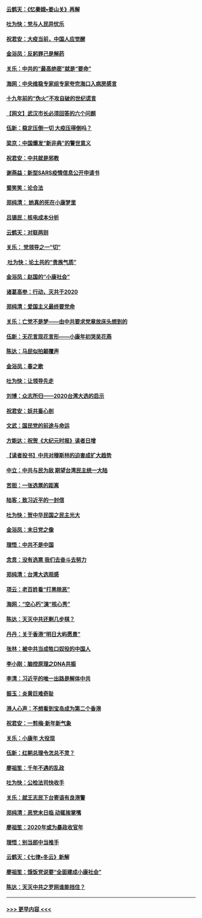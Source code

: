 #### [云鹤天：《忆秦娥▪娄山关》再解](../pages/nsc993/n11824682.md?t=01280355) 
#### [吐为快：党与人民异忧乐](../pages/nsc993/n11824660.md?t=01280355) 
#### [祝君安：大疫当前，中国人应觉醒](../pages/nsc993/n11821946.md?t=01280355) 
#### [金浴凤：反躬罪己是解药](../pages/nsc993/n11820280.md?t=01280355) 
#### [关乐：中共的“最高绝密”就是“要命”](../pages/nsc993/n11816946.md?t=01280355) 
#### [海网：中央维稳专家组专家夸完海口入病房感言](../pages/nsc993/n11815138.md?t=01280355) 
#### [十九年前的“伪火”不攻自破的世纪谎言](../pages/nsc993/n11813238.md?t=01280355) 
#### [【网文】武汉市长必须回答的六个问题](../pages/nsc993/n11813848.md?t=01280355) 
#### [伍新：稳定压倒一切 大疫压得倒吗？](../pages/nsc993/n11812634.md?t=01280355) 
#### [梁京：中国爆发“新非典”的警世意义](../pages/nsc993/n11812554.md?t=01280355) 
#### [祝君安：中共就是邪教](../pages/nsc993/n11812431.md?t=01280355) 
#### [谢燕益：新型SARS疫情信息公开申请书](../pages/nsc993/n11808840.md?t=01280355) 
#### [蜀笑笑：论合法](../pages/nsc993/n11808064.md?t=01280355) 
#### [郑纯清： 她真的死在小康梦里](../pages/nsc993/n11806623.md?t=01280355) 
#### [吕锡民：核电成本分析](../pages/nsc993/n11806284.md?t=01280355) 
#### [云鹤天：对联两则](../pages/nsc993/n11805957.md?t=01280355) 
#### [关乐： 党领导之一“切”](../pages/nsc993/n11804505.md?t=01280355) 
#### [ 吐为快：论土共的“贵族气质”](../pages/nsc993/n11804490.md?t=01280355) 
#### [金浴凤：赵国的“小康社会”](../pages/nsc993/n11804452.md?t=01280355) 
#### [诸葛高参：行动，灭共于2020](../pages/nsc993/n11804120.md?t=01280355) 
#### [郑纯清：爱国主义最终要党命](../pages/nsc993/n11802197.md?t=01280355) 
#### [关乐：亡党不是梦——由中共要求党章放床头想到的](../pages/nsc993/n11802156.md?t=01280355) 
#### [伍新：无花言现花言形——小康年初哭吴花燕](../pages/nsc993/n11800044.md?t=01280355) 
#### [陈达：马屁似拍颠覆声](../pages/nsc993/n11800010.md?t=01280355) 
#### [金浴凤：春之歌](../pages/nsc993/n11797687.md?t=01280355) 
#### [吐为快：让领导先走](../pages/nsc993/n11797512.md?t=01280355) 
#### [刘博：众志所归——2020台湾大选的启示](../pages/nsc993/n11796878.md?t=01280355) 
#### [祝君安：妖共畜心剖](../pages/nsc993/n11794273.md?t=01280355) 
#### [文武：国民党的前途与命运](../pages/nsc993/n11794198.md?t=01280355) 
#### [方能达：祝贺《大纪元时报》读者日增](../pages/nsc993/n11793807.md?t=01280355) 
#### [【读者投书】中共对穆斯林的迫害成扩大趋势](../pages/nsc993/n11791371.md?t=01280355) 
#### [中立：中共与民为敌 期望台湾民主统一大陆](../pages/nsc993/n11790392.md?t=01280355) 
#### [苦胆：一张选票的距离](../pages/nsc993/n11788914.md?t=01280355) 
#### [陆客：致习近平的一封信](../pages/nsc993/n11788867.md?t=01280355) 
#### [吐为快：贺中华民国之民主光大](../pages/nsc993/n11788618.md?t=01280355) 
#### [金浴凤：末日党之像](../pages/nsc993/n11787475.md?t=01280355) 
#### [理悟：中共不是中国](../pages/nsc993/n11787463.md?t=01280355) 
#### [念贲：没有选票  我们去奋斗去努力](../pages/nsc993/n11787398.md?t=01280355) 
#### [郑纯清：台湾大选观感](../pages/nsc993/n11786210.md?t=01280355) 
#### [项云：老百姓看“打黑除恶”](../pages/nsc993/n11785398.md?t=01280355) 
#### [海网：“空心朽”演“核心秀”](../pages/nsc993/n11783874.md?t=01280355) 
#### [陈达：天灭中共还剩几步棋？](../pages/nsc993/n11783719.md?t=01280355) 
#### [丹丹：关于香港“明日大屿愿景”](../pages/nsc993/n11783273.md?t=01280355) 
#### [张林：被中共当成牲口奴役的中国人](../pages/nsc993/n11782397.md?t=01280355) 
#### [李小刚：脑控原理之DNA共振](../pages/nsc993/n11780962.md?t=01280355) 
#### [李清：习近平的唯一出路是解体中共](../pages/nsc993/n11780866.md?t=01280355) 
#### [振玉：炎黄巨难奇耻](../pages/nsc993/n11779632.md?t=01280355) 
#### [港人心声：不想看到宝岛成为第二个香港](../pages/nsc993/n11778817.md?t=01280355) 
#### [祝君安：一剪梅‧新年新气象](../pages/nsc993/n11776340.md?t=01280355) 
#### [关乐：小康年 大役现](../pages/nsc993/n11774213.md?t=01280355) 
#### [伍新：红朝总理令怎总不灵？](../pages/nsc993/n11770813.md?t=01280355) 
#### [廖祖笙：千年不遇的乱政](../pages/nsc993/n11770373.md?t=01280355) 
#### [吐为快：公检法司快收手](../pages/nsc993/n11770359.md?t=01280355) 
#### [关乐：就王志民下台寄语有良港警](../pages/nsc993/n11769903.md?t=01280355) 
#### [郑纯清：恶党末日临 动辄挨掌嘴](../pages/nsc993/n11769356.md?t=01280355) 
#### [廖祖笙：2020年或为暴政收官年](../pages/nsc993/n11768216.md?t=01280355) 
#### [理悟：别当郎中当推手](../pages/nsc993/n11768243.md?t=01280355) 
#### [云鹤天：《七律▪冬云》新解](../pages/nsc993/n11768204.md?t=01280355) 
#### [廖祖笙：饿饭党说要“全面建成小康社会”](../pages/nsc993/n11767482.md?t=01280355) 
#### [陈达：天灭中共之罗网谁能挡住？](../pages/nsc993/n11767465.md?t=01280355) 

----
#### [ >>> 更早内容 <<< ](../indexes/nsc993-earlier.md)
